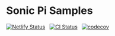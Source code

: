 # Sonic Pi Samples

[![Netlify Status](https://api.netlify.com/api/v1/badges/bca3f376-faba-4bde-8349-15c4ec354450/deploy-status)](https://app.netlify.com/sites/sonicpisamples/deploys)
&nbsp;
[![CI Status](https://circleci.com/gh/Jonic/sonicpi-samples.svg?style=svg)](https://circleci.com/gh/Jonic/sonicpi-samples)
&nbsp;
[![codecov](https://codecov.io/gh/Jonic/sonicpi-samples/branch/master/graph/badge.svg)](https://codecov.io/gh/Jonic/sonicpi-samples)
